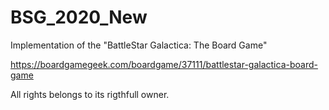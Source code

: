 # BSG_2020_New
Implementation of the "BattleStar Galactica: The Board Game"

https://boardgamegeek.com/boardgame/37111/battlestar-galactica-board-game

All rights belongs to its rigthfull owner.
